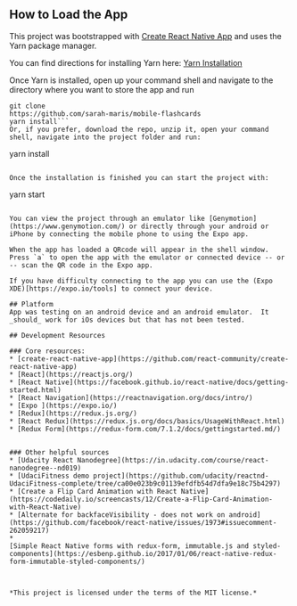 

## How to Load the App
This project was bootstrapped with [Create React Native App](https://github.com/react-community/create-react-native-app) and uses the Yarn package manager.

You can find directions for installing Yarn here: [Yarn Installation](https://yarnpkg.com/en/docs/install)

Once Yarn is installed, open up your command shell and navigate to the directory where you want to store the app and run
```
git clone
https://github.com/sarah-maris/mobile-flashcards
yarn install```
Or, if you prefer, download the repo, unzip it, open your command shell, navigate into the project folder and run:
```
yarn install
```

Once the installation is finished you can start the project with:
```
yarn start
```

You can view the project through an emulator like [Genymotion](https://www.genymotion.com/) or directly through your android or iPhone by connecting the mobile phone to using the Expo app.

When the app has loaded a QRcode will appear in the shell window.  Press `a` to open the app with the emulator or connected device -- or -- scan the QR code in the Expo app.

If you have difficulty connecting to the app you can use the (Expo XDE)[https://expo.io/tools] to connect your device.  

## Platform
App was testing on an android device and an android emulator.  It _should_ work for iOs devices but that has not been tested.

## Development Resources

### Core resources:
* [create-react-native-app](https://github.com/react-community/create-react-native-app)
* [React](https://reactjs.org/)
* [React Native](https://facebook.github.io/react-native/docs/getting-started.html)
* [React Navigation](https://reactnavigation.org/docs/intro/)
* [Expo ](https://expo.io/)
* [Redux](https://redux.js.org/)
* [React Redux](https://redux.js.org/docs/basics/UsageWithReact.html)
* [Redux Form](https://redux-form.com/7.1.2/docs/gettingstarted.md/)


### Other helpful sources
* [Udacity React Nanodegree](https://in.udacity.com/course/react-nanodegree--nd019)
* [UdaciFitness demo project](https://github.com/udacity/reactnd-UdaciFitness-complete/tree/ca00e023b9c01139efdfb54d7dfa9e18c75b4297)
* [Create a Flip Card Animation with React Native](https://codedaily.io/screencasts/12/Create-a-Flip-Card-Animation-with-React-Native)
* [Alternate for backfaceVisibility - does not work on android](https://github.com/facebook/react-native/issues/1973#issuecomment-262059217)
*
[Simple React Native forms with redux-form, immutable.js and styled-components](https://esbenp.github.io/2017/01/06/react-native-redux-form-immutable-styled-components/)



*This project is licensed under the terms of the MIT license.*
